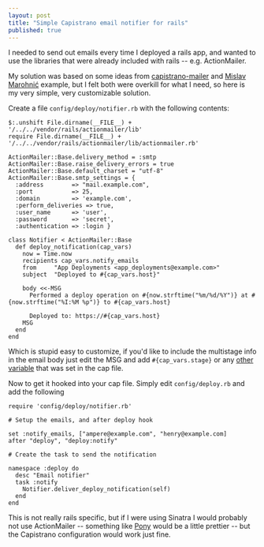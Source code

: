 ```yaml
---
layout: post
title: "Simple Capistrano email notifier for rails"
published: true
---
```


I needed to send out emails every time I deployed a rails app, and wanted to use the libraries that were already included with rails -- e.g. ActionMailer.

My solution was based on some ideas from [capistrano-mailer](http://github.com/pboling/capistrano_mailer) and [Mislav Marohnić](http://pastie.org/146264) example, but I felt both were overkill for what I need, so here is my very simple, very customizable solution.

Create a file `config/deploy/notifier.rb` with the following contents:

    $:.unshift File.dirname(__FILE__) + '/../../vendor/rails/actionmailer/lib'
    require File.dirname(__FILE__) + '/../../vendor/rails/actionmailer/lib/actionmailer.rb'

    ActionMailer::Base.delivery_method = :smtp
    ActionMailer::Base.raise_delivery_errors = true
    ActionMailer::Base.default_charset = "utf-8"
    ActionMailer::Base.smtp_settings = {
      :address        => "mail.example.com",
      :port           => 25,
      :domain         => 'example.com',
      :perform_deliveries => true,
      :user_name      => 'user',
      :password       => 'secret',
      :authentication => :login }

    class Notifier < ActionMailer::Base
      def deploy_notification(cap_vars)
        now = Time.now
        recipients cap_vars.notify_emails
        from     "App Deployments <app_deployments@example.com>"
        subject  "Deployed to #{cap_vars.host}"

        body <<-MSG
          Performed a deploy operation on #{now.strftime("%m/%d/%Y")} at #{now.strftime("%I:%M %p")} to #{cap_vars.host}

          Deployed to: https://#{cap_vars.host}
        MSG
      end
    end

Which is stupid easy to customize, if you'd like to include the multistage info in the email body just edit the MSG and add `#{cap_vars.stage}` or any [other variable](http://labs.peritor.com/webistrano/wiki/ConfigurationParameter) that was set in the cap file.

Now to get it hooked into your cap file. Simply edit `config/deploy.rb` and add the following


    require 'config/deploy/notifier.rb'

    # Setup the emails, and after deploy hook

    set :notify_emails, ["ampere@example.com", "henry@example.com]
    after "deploy", "deploy:notify"

    # Create the task to send the notification

    namespace :deploy do
      desc "Email notifier"
      task :notify
        Notifier.deliver_deploy_notification(self)
      end
    end

This is not really rails specific, but if I were using Sinatra I would probably not use ActionMailer -- something like [Pony](http://github.com/benprew/pony) would be a little prettier -- but the Capistrano configuration would work just fine.
